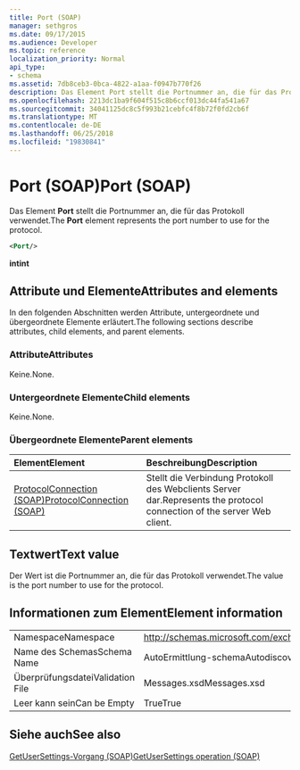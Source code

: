 ```yaml
---
title: Port (SOAP)
manager: sethgros
ms.date: 09/17/2015
ms.audience: Developer
ms.topic: reference
localization_priority: Normal
api_type:
- schema
ms.assetid: 7db8ceb3-0bca-4822-a1aa-f0947b770f26
description: Das Element Port stellt die Portnummer an, die für das Protokoll verwendet.
ms.openlocfilehash: 2213dc1ba9f604f515c8b6ccf013dc44fa541a67
ms.sourcegitcommit: 34041125dc8c5f993b21cebfc4f8b72f0fd2cb6f
ms.translationtype: MT
ms.contentlocale: de-DE
ms.lasthandoff: 06/25/2018
ms.locfileid: "19830841"
---
```

# <a name="port-soap"></a><span data-ttu-id="7014d-103">Port (SOAP)</span><span class="sxs-lookup"><span data-stu-id="7014d-103">Port (SOAP)</span></span>

<span data-ttu-id="7014d-104">Das Element **Port** stellt die Portnummer an, die für das Protokoll verwendet.</span><span class="sxs-lookup"><span data-stu-id="7014d-104">The **Port** element represents the port number to use for the protocol.</span></span> 
  
```XML
<Port/>
```

 <span data-ttu-id="7014d-105">**int**</span><span class="sxs-lookup"><span data-stu-id="7014d-105">**int**</span></span>
## <a name="attributes-and-elements"></a><span data-ttu-id="7014d-106">Attribute und Elemente</span><span class="sxs-lookup"><span data-stu-id="7014d-106">Attributes and elements</span></span>

<span data-ttu-id="7014d-107">In den folgenden Abschnitten werden Attribute, untergeordnete und übergeordnete Elemente erläutert.</span><span class="sxs-lookup"><span data-stu-id="7014d-107">The following sections describe attributes, child elements, and parent elements.</span></span>
  
### <a name="attributes"></a><span data-ttu-id="7014d-108">Attribute</span><span class="sxs-lookup"><span data-stu-id="7014d-108">Attributes</span></span>

<span data-ttu-id="7014d-109">Keine.</span><span class="sxs-lookup"><span data-stu-id="7014d-109">None.</span></span>
  
### <a name="child-elements"></a><span data-ttu-id="7014d-110">Untergeordnete Elemente</span><span class="sxs-lookup"><span data-stu-id="7014d-110">Child elements</span></span>

<span data-ttu-id="7014d-111">Keine.</span><span class="sxs-lookup"><span data-stu-id="7014d-111">None.</span></span>
  
### <a name="parent-elements"></a><span data-ttu-id="7014d-112">Übergeordnete Elemente</span><span class="sxs-lookup"><span data-stu-id="7014d-112">Parent elements</span></span>

|<span data-ttu-id="7014d-113">**Element**</span><span class="sxs-lookup"><span data-stu-id="7014d-113">**Element**</span></span>|<span data-ttu-id="7014d-114">**Beschreibung**</span><span class="sxs-lookup"><span data-stu-id="7014d-114">**Description**</span></span>|
|:-----|:-----|
|[<span data-ttu-id="7014d-115">ProtocolConnection (SOAP)</span><span class="sxs-lookup"><span data-stu-id="7014d-115">ProtocolConnection (SOAP)</span></span>](protocolconnection-soap.md) <br/> |<span data-ttu-id="7014d-116">Stellt die Verbindung Protokoll des Webclients Server dar.</span><span class="sxs-lookup"><span data-stu-id="7014d-116">Represents the protocol connection of the server Web client.</span></span>  <br/> |
   
## <a name="text-value"></a><span data-ttu-id="7014d-117">Textwert</span><span class="sxs-lookup"><span data-stu-id="7014d-117">Text value</span></span>

<span data-ttu-id="7014d-118">Der Wert ist die Portnummer an, die für das Protokoll verwendet.</span><span class="sxs-lookup"><span data-stu-id="7014d-118">The value is the port number to use for the protocol.</span></span>
  
## <a name="element-information"></a><span data-ttu-id="7014d-119">Informationen zum Element</span><span class="sxs-lookup"><span data-stu-id="7014d-119">Element information</span></span>

|||
|:-----|:-----|
|<span data-ttu-id="7014d-120">Namespace</span><span class="sxs-lookup"><span data-stu-id="7014d-120">Namespace</span></span>  <br/> |http://schemas.microsoft.com/exchange/2010/Autodiscover  <br/> |
|<span data-ttu-id="7014d-121">Name des Schemas</span><span class="sxs-lookup"><span data-stu-id="7014d-121">Schema Name</span></span>  <br/> |<span data-ttu-id="7014d-122">AutoErmittlung-schema</span><span class="sxs-lookup"><span data-stu-id="7014d-122">Autodiscover schema</span></span>  <br/> |
|<span data-ttu-id="7014d-123">Überprüfungsdatei</span><span class="sxs-lookup"><span data-stu-id="7014d-123">Validation File</span></span>  <br/> |<span data-ttu-id="7014d-124">Messages.xsd</span><span class="sxs-lookup"><span data-stu-id="7014d-124">Messages.xsd</span></span>  <br/> |
|<span data-ttu-id="7014d-125">Leer kann sein</span><span class="sxs-lookup"><span data-stu-id="7014d-125">Can be Empty</span></span>  <br/> |<span data-ttu-id="7014d-126">True</span><span class="sxs-lookup"><span data-stu-id="7014d-126">True</span></span>  <br/> |
   
## <a name="see-also"></a><span data-ttu-id="7014d-127">Siehe auch</span><span class="sxs-lookup"><span data-stu-id="7014d-127">See also</span></span>



[<span data-ttu-id="7014d-128">GetUserSettings-Vorgang (SOAP)</span><span class="sxs-lookup"><span data-stu-id="7014d-128">GetUserSettings operation (SOAP)</span></span>](getusersettings-operation-soap.md)

